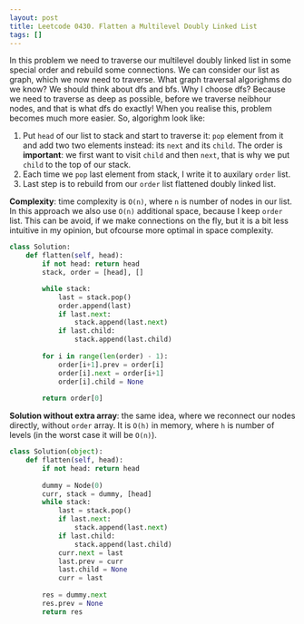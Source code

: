 ```yaml
---
layout: post
title: Leetcode 0430. Flatten a Multilevel Doubly Linked List
tags: []
---
```


In this problem we need to traverse our multilevel doubly linked list in some special order and rebuild some connections. We can consider our list as graph, which we now need to traverse. What graph traversal algorighms do we know? We should think about dfs and bfs. Why I choose dfs? Because we need to traverse as deep as possible, before we traverse neibhour nodes, and that is what dfs do exactly! When you realise this, problem becomes much more easier. So, algorighm look like:

1. Put `head` of our list to stack and start to traverse it: `pop` element from it and add two two elements instead: its `next` and its `child`. The order is **important**: we first want to visit `child` and then `next`, that is why we put `child` to the top of our stack.
2. Each time we `pop` last element from stack, I write it to auxilary `order` list.
3. Last step is to rebuild from our `order` list flattened doubly linked list.

**Complexity**: time complexity is `O(n)`, where `n` is number of nodes in our list. In this approach we also use `O(n)` additional space, because I keep `order` list. This can be avoid, if we make connections on the fly, but it is a bit less intuitive in my opinion, but ofcourse more optimal in space complexity.

```python
class Solution:
    def flatten(self, head):
        if not head: return head
        stack, order = [head], []

        while stack:
            last = stack.pop()
            order.append(last)
            if last.next:
                stack.append(last.next)
            if last.child:
                stack.append(last.child)
        
        for i in range(len(order) - 1):
            order[i+1].prev = order[i]
            order[i].next = order[i+1]
            order[i].child = None
            
        return order[0]
```

**Solution without extra array**: the same idea, where we reconnect our nodes directly, without `order` array. It is `O(h)` in memory, where `h` is number of levels (in the worst case it will be `O(n)`).

```python
class Solution(object):
    def flatten(self, head):
        if not head: return head
        
        dummy = Node(0)
        curr, stack = dummy, [head]
        while stack:
            last = stack.pop() 
            if last.next:
                stack.append(last.next)
            if last.child:
                stack.append(last.child)
            curr.next = last
            last.prev = curr  
            last.child = None
            curr = last
        
        res = dummy.next
        res.prev = None
        return res
```
